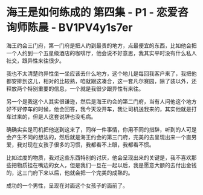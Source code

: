# 海王是如何练成的 第四集 - P1 - 恋爱咨询师陈晨 - BV1PV4y1s7er

海王约会三门府，第一门府是把人约到最贵的地方，点最便宜的东西，比如他会把一个人约到一个五星级酒店的咖啡厅，他会说不好意思，我其实平时没有什么私人社交，跟异性来往很少。

我也不太清楚约异性坐一坐应该去什么地方，这个地儿是每回我客户来了，我把他都安排到这儿，相对的比较熟，咱就跟这凑合，这一套凡尔赛园，除了装以外，还释放两个特别重要的信息，一个就是我很少跟异性有来往。

另一个是我这个人其实很谦逊，然后是海王约会的第二门府，当有人问他这个地方好不好停车的时候，他会回答，我今天没开车，我让司机送我来的，其实他就是打车过来的，但是人这套说辞也没毛病。

确确实实是司机把他送到这来了，同样一件事情，你用不同的措辞，听到的人可是会产生不同的想法的，然后就是海王约会的第三门府，完美的去呈现出来一个直男爱，我对现在女孩子很多的习惯，我都看不上眼，我都看不惯。

比如过度的物质，我对这些东西特别的讨厌，他会呈现出来的关键是，我不喜欢那些把物质挂在嘴边的女人，但是我们一旦在一起以后，我是愿意大额的去付出金钱的，这三门府下来以后，他就会把一个完美的成熟的。

成功的一个男性，呈现在对面这个女孩子的面前了。